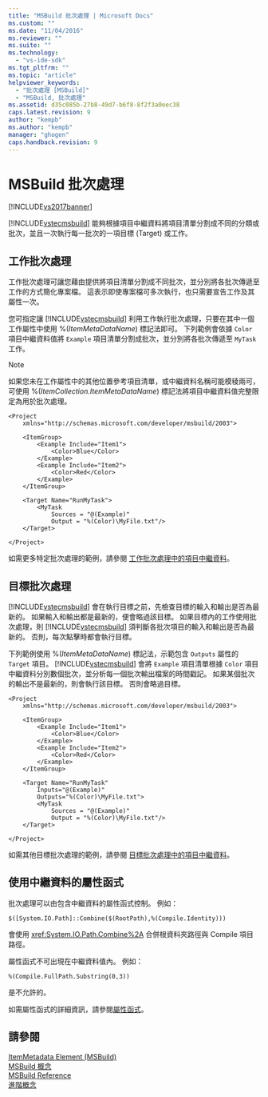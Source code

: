 ```yaml
---
title: "MSBuild 批次處理 | Microsoft Docs"
ms.custom: ""
ms.date: "11/04/2016"
ms.reviewer: ""
ms.suite: ""
ms.technology: 
  - "vs-ide-sdk"
ms.tgt_pltfrm: ""
ms.topic: "article"
helpviewer_keywords: 
  - "批次處理 [MSBuild]"
  - "MSBuild, 批次處理"
ms.assetid: d35c085b-27b8-49d7-b6f8-8f2f3a0eec38
caps.latest.revision: 9
author: "kempb"
ms.author: "kempb"
manager: "ghogen"
caps.handback.revision: 9
---
```

# MSBuild 批次處理
[!INCLUDE[vs2017banner](../code-quality/includes/vs2017banner.md)]

[!INCLUDE[vstecmsbuild](../extensibility/internals/includes/vstecmsbuild_md.md)] 能夠根據項目中繼資料將項目清單分割成不同的分類或批次，並且一次執行每一批次的一項目標 \(Target\) 或工作。  
  
## 工作批次處理  
 工作批次處理可讓您藉由提供將項目清單分割成不同批次，並分別將各批次傳遞至工作的方式簡化專案檔。  這表示即使專案檔可多次執行，也只需要宣告工作及其屬性一次。  
  
 您可指定讓 [!INCLUDE[vstecmsbuild](../extensibility/internals/includes/vstecmsbuild_md.md)] 利用工作執行批次處理，只要在其中一個工作屬性中使用 %\(*ItemMetaDataName*\) 標記法即可。  下列範例會依據 `Color` 項目中繼資料值將 `Example` 項目清單分割成批次，並分別將各批次傳遞至 `MyTask` 工作。  
  
> [!NOTE]
>  如果您未在工作屬性中的其他位置參考項目清單，或中繼資料名稱可能模稜兩可，可使用 %\(*ItemCollection.ItemMetaDataName*\) 標記法將項目中繼資料值完整限定為用於批次處理。  
  
```  
<Project  
    xmlns="http://schemas.microsoft.com/developer/msbuild/2003">  
  
    <ItemGroup>  
        <Example Include="Item1">  
            <Color>Blue</Color>  
        </Example>  
        <Example Include="Item2">  
            <Color>Red</Color>  
        </Example>  
    </ItemGroup>  
  
    <Target Name="RunMyTask">  
        <MyTask  
            Sources = "@(Example)"  
            Output = "%(Color)\MyFile.txt"/>  
    </Target>  
  
</Project>  
```  
  
 如需更多特定批次處理的範例，請參閱 [工作批次處理中的項目中繼資料](../msbuild/item-metadata-in-task-batching.md)。  
  
## 目標批次處理  
 [!INCLUDE[vstecmsbuild](../extensibility/internals/includes/vstecmsbuild_md.md)] 會在執行目標之前，先檢查目標的輸入和輸出是否為最新的。  如果輸入和輸出都是最新的，便會略過該目標。  如果目標內的工作使用批次處理，則 [!INCLUDE[vstecmsbuild](../extensibility/internals/includes/vstecmsbuild_md.md)] 須判斷各批次項目的輸入和輸出是否為最新的。  否則，每次點擊時都會執行目標。  
  
 下列範例使用 %\(*ItemMetaDataName*\) 標記法，示範包含 `Outputs` 屬性的 `Target` 項目。  [!INCLUDE[vstecmsbuild](../extensibility/internals/includes/vstecmsbuild_md.md)] 會將 `Example` 項目清單根據 `Color` 項目中繼資料分別數個批次，並分析每一個批次輸出檔案的時間戳記。  如果某個批次的輸出不是最新的，則會執行該目標。  否則會略過目標。  
  
```  
<Project  
    xmlns="http://schemas.microsoft.com/developer/msbuild/2003">  
  
    <ItemGroup>  
        <Example Include="Item1">  
            <Color>Blue</Color>  
        </Example>  
        <Example Include="Item2">  
            <Color>Red</Color>  
        </Example>  
    </ItemGroup>  
  
    <Target Name="RunMyTask"  
        Inputs="@(Example)"  
        Outputs="%(Color)\MyFile.txt">  
        <MyTask  
            Sources = "@(Example)"  
            Output = "%(Color)\MyFile.txt"/>  
    </Target>  
  
</Project>  
```  
  
 如需其他目標批次處理的範例，請參閱 [目標批次處理中的項目中繼資料](../msbuild/item-metadata-in-target-batching.md)。  
  
## 使用中繼資料的屬性函式  
 批次處理可以由包含中繼資料的屬性函式控制。  例如：  
  
 `$([System.IO.Path]::Combine($(RootPath),%(Compile.Identity)))`  
  
 會使用 <xref:System.IO.Path.Combine%2A> 合併根資料夾路徑與 Compile 項目路徑。  
  
 屬性函式不可出現在中繼資料值內。  例如：  
  
 `%(Compile.FullPath.Substring(0,3))`  
  
 是不允許的。  
  
 如需屬性函式的詳細資訊，請參閱[屬性函式](../msbuild/property-functions.md)。  
  
## 請參閱  
 [ItemMetadata Element \(MSBuild\)](../msbuild/itemmetadata-element-msbuild.md)   
 [MSBuild 概念](../msbuild/msbuild-concepts.md)   
 [MSBuild Reference](../msbuild/msbuild-reference.md)   
 [進階概念](../msbuild/msbuild-advanced-concepts.md)